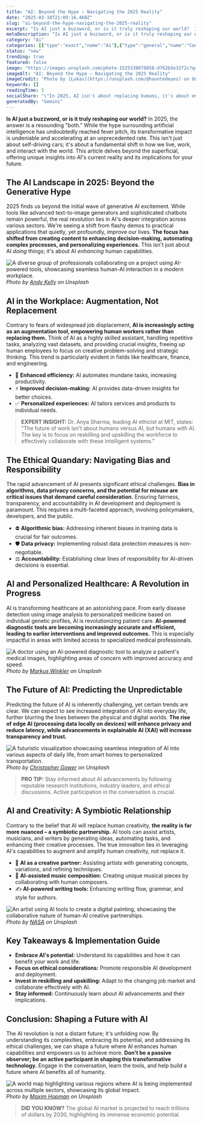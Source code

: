 ```yaml
---
title: "AI: Beyond the Hype – Navigating the 2025 Reality"
date: "2025-03-18T21:09:16.468Z"
slug: "ai-beyond-the-hype-navigating-the-2025-reality"
excerpt: "Is AI just a buzzword, or is it truly reshaping our world?  In 2025, the answer is a resounding \"both.\"  While the hype surrounding artificial intelligence has undoubtedly reached fever pitch, its transformative impact is undeniable and accelerating at an unprecedented rate. This isn't just about self-driving cars; it's about a fundamental shift in how we live, work, and interact with the world. This article delves beyond the superficial, offering unique insights into AI's current reality and its implications for your future."
metaDescription: "Is AI just a buzzword, or is it truly reshaping our world?  In 2025, the answer is a resounding \"both.\"  While the hype surrounding artificial intelligence..."
category: "Ai"
categories: [{"type":"exact","name":"Ai"},{"type":"general","name":"Computer Science"},{"type":"medium","name":"Machine Learning"},{"type":"specific","name":"Deep Learning"},{"type":"niche","name":"Transformer Networks"}]
status: "new"
trending: true
featured: false
image: "https://images.unsplash.com/photo-1525338078858-d762b5e32f2c?q=85&w=1200&fit=max&fm=webp&auto=compress"
imageAlt: "AI: Beyond the Hype – Navigating the 2025 Reality"
imageCredit: "Photo by [Lukas](https://unsplash.com/@hauntedeyes) on Unsplash"
keywords: []
readingTime: 5
socialShare: "\"In 2025, AI isn't about replacing humans, it's about empowering them.  The future of work is human-AI collaboration, not competition.\""
generatedBy: "Gemini"
---
```




**Is AI just a buzzword, or is it truly reshaping our world?**  In 2025, the answer is a resounding "both."  While the hype surrounding artificial intelligence has undoubtedly reached fever pitch, its transformative impact is undeniable and accelerating at an unprecedented rate. This isn't just about self-driving cars; it's about a fundamental shift in how we live, work, and interact with the world. This article delves beyond the superficial, offering unique insights into AI's current reality and its implications for your future.

## The AI Landscape in 2025: Beyond the Generative Hype

2025 finds us beyond the initial wave of generative AI excitement.  While tools like advanced text-to-image generators and sophisticated chatbots remain powerful, the real revolution lies in AI's deeper integration across various sectors.  We're seeing a shift from flashy demos to practical applications that quietly, yet profoundly, improve our lives. **The focus has shifted from creating content to enhancing decision-making, automating complex processes, and personalizing experiences.**  This isn't just about AI *doing* things; it's about AI *enhancing* human capabilities.

![A diverse group of professionals collaborating on a project using AI-powered tools, showcasing seamless human-AI interaction in a modern workplace.](https://images.unsplash.com/photo-1507146153580-69a1fe6d8aa1?q=85&w=1200&fit=max&fm=webp&auto=compress)
*Photo by [Andy Kelly](https://unsplash.com/@askkell) on Unsplash*

## AI in the Workplace: Augmentation, Not Replacement

Contrary to fears of widespread job displacement, **AI is increasingly acting as an augmentation tool, empowering human workers rather than replacing them.**  Think of AI as a highly skilled assistant, handling repetitive tasks, analyzing vast datasets, and providing crucial insights, freeing up human employees to focus on creative problem-solving and strategic thinking.  This trend is particularly evident in fields like healthcare, finance, and engineering.

* 🔑 **Enhanced efficiency:** AI automates mundane tasks, increasing productivity.
* ⚡ **Improved decision-making:** AI provides data-driven insights for better choices.
* ✅ **Personalized experiences:** AI tailors services and products to individual needs.

> **EXPERT INSIGHT:** Dr. Anya Sharma, leading AI ethicist at MIT, states: "The future of work isn't about humans versus AI, but humans *with* AI.  The key is to focus on reskilling and upskilling the workforce to effectively collaborate with these intelligent systems."

## The Ethical Quandary: Navigating Bias and Responsibility

The rapid advancement of AI presents significant ethical challenges.  **Bias in algorithms, data privacy concerns, and the potential for misuse are critical issues that demand careful consideration.**  Ensuring fairness, transparency, and accountability in AI development and deployment is paramount.  This requires a multi-faceted approach, involving policymakers, developers, and the public.

*  ⛔ **Algorithmic bias:**  Addressing inherent biases in training data is crucial for fair outcomes.
*  🛡️ **Data privacy:** Implementing robust data protection measures is non-negotiable.
*  ⚖️ **Accountability:** Establishing clear lines of responsibility for AI-driven decisions is essential.

## AI and Personalized Healthcare: A Revolution in Progress

AI is transforming healthcare at an astonishing pace.  From early disease detection using image analysis to personalized medicine based on individual genetic profiles, AI is revolutionizing patient care.  **AI-powered diagnostic tools are becoming increasingly accurate and efficient, leading to earlier interventions and improved outcomes.** This is especially impactful in areas with limited access to specialized medical professionals.

![A doctor using an AI-powered diagnostic tool to analyze a patient's medical images, highlighting areas of concern with improved accuracy and speed.](https://images.unsplash.com/photo-1591696331111-ef9586a5b17a?q=85&w=1200&fit=max&fm=webp&auto=compress)
*Photo by [Markus Winkler](https://unsplash.com/@markuswinkler) on Unsplash*

## The Future of AI: Predicting the Unpredictable

Predicting the future of AI is inherently challenging, yet certain trends are clear.  We can expect to see increased integration of AI into everyday life, further blurring the lines between the physical and digital worlds.  **The rise of edge AI (processing data locally on devices) will enhance privacy and reduce latency, while advancements in explainable AI (XAI) will increase transparency and trust.**

![A futuristic visualization showcasing seamless integration of AI into various aspects of daily life, from smart homes to personalized transportation.](https://images.unsplash.com/photo-1498050108023-c5249f4df085?q=85&w=1200&fit=max&fm=webp&auto=compress)
*Photo by [Christopher Gower](https://unsplash.com/@cgower) on Unsplash*

> **PRO TIP:** Stay informed about AI advancements by following reputable research institutions, industry leaders, and ethical discussions.  Active participation in the conversation is crucial.

## AI and Creativity: A Symbiotic Relationship

Contrary to the belief that AI will replace human creativity, **the reality is far more nuanced – a symbiotic partnership.** AI tools can assist artists, musicians, and writers by generating ideas, automating tasks, and enhancing their creative processes.  The true innovation lies in leveraging AI's capabilities to augment and amplify human creativity, not replace it.

* 🎨 **AI as a creative partner:** Assisting artists with generating concepts, variations, and refining techniques.
* 🎵 **AI-assisted music composition:**  Creating unique musical pieces by collaborating with human composers.
* ✍️ **AI-powered writing tools:**  Enhancing writing flow, grammar, and style for authors.

![An artist using AI tools to create a digital painting, showcasing the collaborative nature of human-AI creative partnerships.](https://images.unsplash.com/photo-1451187580459-43490279c0fa?q=85&w=1200&fit=max&fm=webp&auto=compress)
*Photo by [NASA](https://unsplash.com/@nasa) on Unsplash*

## Key Takeaways & Implementation Guide

* **Embrace AI's potential:**  Understand its capabilities and how it can benefit your work and life.
* **Focus on ethical considerations:**  Promote responsible AI development and deployment.
* **Invest in reskilling and upskilling:**  Adapt to the changing job market and collaborate effectively with AI.
* **Stay informed:**  Continuously learn about AI advancements and their implications.

## Conclusion: Shaping a Future with AI

The AI revolution is not a distant future; it's unfolding now.  By understanding its complexities, embracing its potential, and addressing its ethical challenges, we can shape a future where AI enhances human capabilities and empowers us to achieve more.  **Don't be a passive observer; be an active participant in shaping this transformative technology.**  Engage in the conversation, learn the tools, and help build a future where AI benefits all of humanity.

![A world map highlighting various regions where AI is being implemented across multiple sectors, showcasing its global impact.](https://images.unsplash.com/photo-1605810230434-7631ac76ec81?q=85&w=1200&fit=max&fm=webp&auto=compress)
*Photo by [Maxim Hopman](https://unsplash.com/@nampoh) on Unsplash*

> **DID YOU KNOW?**  The global AI market is projected to reach trillions of dollars by 2030, highlighting its immense economic potential.



<div class="reading-progress-container">
  <div id="reading-progress" class="reading-progress"></div>
</div>
